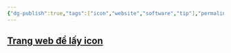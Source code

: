```yaml
---
{"dg-publish":true,"tags":["icon","website","software","tip"],"permalink":"/Dairy/Trang web để lấy icon/","dgPassFrontmatter":true,"noteIcon":"2","created":"2023-12-26T15:34:29.317+07:00","updated":"2023-12-26T15:35:38.534+07:00"}
---
```




## [Trang web để lấy icon](https://icons8.com/icons/set/AUTOCAD)